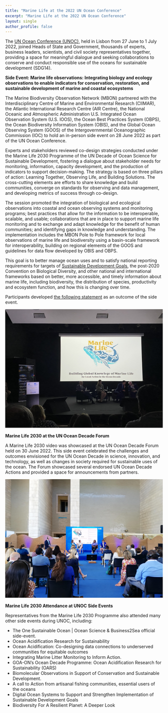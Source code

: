 ```yaml
---
title: "Marine Life at the 2022 UN Ocean Conference"
excerpt: "Marine Life at the 2022 UN Ocean Conference"
layout: single
author_profile: false
---
```


The [UN Ocean Conference (UNOC)](https://www.un.org/en/conferences/ocean2022), held in Lisbon from 27 June to 1 July 2022, joined Heads of State and Government, thousands of experts, business leaders, scientists, and civil society representatives together, providing a space for meaningful dialogue and seeking collaborations to conserve and conduct responsible use of the oceans for sustainable development (SDG14).


**Side Event: Marine life observations: Integrating biology and ecology observations to enable indicators for conservation, restoration, and 
sustainable development of marine and coastal ecosystems**


The Marine Biodiversity Observation Network (MBON) partnered with the Interdisciplinary Centre of Marine and Environmental Research (CIIMAR), the Atlantic International Research Centre (AIR Centre), the National Oceanic and Atmospheric Administration U.S. Integrated Ocean Observation System (U.S. IOOS), the Ocean Best Practices System (OBPS), the Ocean Biodiversity Information System (OBIS), and the Global Ocean Observing System (GOOS) of the Intergovernmental Oceanographic Commission (IOC) to hold an in-person side event on 28 June 2022 as part of the UN Ocean Conference.

Experts and stakeholders reviewed co-design strategies conducted under the Marine Life 2030 Programme of the UN Decade of Ocean Science for Sustainable Development, fostering a dialogue about stakeholder needs for monitoring, information, capacity development, and the production of indicators to support decision-making. The strategy is based on three pillars of action: Learning Together, Observing Life, and Building Solutions. The cross-cutting elements are efforts to share knowledge and build communities, converge on standards for observing and data management, and developing metrics of success through co-design.

The session promoted the integration of biological and ecological observations into coastal and ocean observing systems and monitoring programs; best practices that allow for the information to be interoperable, scalable, and usable; collaborations that are in place to support marine life monitoring and to exchange and adapt knowledge for the benefit of human communities; and identifying gaps in knowledge and understanding. The implementation includes the MBON Pole to Pole framework for local observations of marine life and biodiversity using a basin-scale framework for interoperability, building on regional elements of the GOOS and guidelines for data flow developed by OBIS and OBPS.

This goal is to better manage ocean uses and to satisfy national reporting requirements for targets of [Sustainable Development Goals](https://sdgs.un.org/goals), the post-2020 Convention on Biological Diversity, and other national and international frameworks based on better, more accessible, and timely information about marine life, including biodiversity, the distribution of species, productivity and ecosystem function, and how this is changing over time. 

Participants developed [the following statement](/assets/Statement%20MarineLife_UNOC2022.pdf) as an outcome of the side event.

<img src="/images/Image%203_OceanDecadeForum.jpg" alt="Marine Life 2030 at the UN Ocean Decade Forum">

**Marine Life 2030 at the UN Ocean Decade Forum**

A Marine Life 2030 video was showcased at the UN Ocean Decade Forum held on 30 June 2022. This side event celebrated the challenges and outcomes envisioned for the UN Ocean Decade in science, innovation, and technology, as well as changes in society required for sustainable uses of the ocean.  The Forum showcased several endorsed UN Ocean Decade Actions and provided a space for announcements from partners. 

<img src="/images/image2_unoc_side_event.jpg" alt="Marine Life 2030 Attendance at UNOC Side Events">

**Marine Life 2030 Attendance at UNOC Side Events**

Representatives from the Marine Life 2030 Programme also attended many other side events during UNOC, including:
*   The One Sustainable Ocean | Ocean Science & Business2Sea official side-event. 
*   Ocean Acidification Research for Sustainability
*   Ocean Acidification: Co-designing data connections to underserved communities for equitable outcomes
*   Integrating Marine Litter Monitoring to Inform Action. 
*   GOA-ON’s Ocean Decade Programme: Ocean Acidification Research for Sustainability (OARS) 
*   Biomolecular Observations in Support of Conservation and Sustainable Development. 
*   A call to Action from artisanal fishing communities, essential users of the oceans
*   Digital Ocean Systems to Support and Strengthen Implementation of Sustainable Development Goals
*   Biodiversity For A Resilient Planet: A Deeper Look
